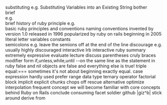 substituting 
  e.g.
	Substituting Variables into an Existing String
bother  
brief   
  e.g.  
        brief history of ruby
principle 
  e.g.  
        basic ruby principles and conventions
	naming conventions
invented by 
version 1.0 released in 1996
popularized by ruby on rails beginning in 2005
literal
letter
variables
constants  
semicolons e.g. leave the semions off at the end of the line
discourage e.g. usually highly discouraged
interactive Irb interactive ruby
summary
extremely
expressive
evaluate
lecture
discuss
parentheses
cruly braces
modifier form   if,unless,while,until --on the same line as the statement
in ruby false and nil objects are false and everything else is true!
triple equal:===  sometimes it's not about beginning exactly equal.
case expression
hardly used
prefer
range data type
ternary operator
factorial
block
implicit
explicit
chunks
chops off
rescue
alternative
optimize
interpolation
frequent
concept we will become familiar with core concepts behind Ruby on Rails
conclude
consuming
facet
soldier
github |giz^b|
stick around 
derive from
